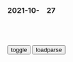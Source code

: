 ### 2021-10-　27

```note
```

<table id="tbc" style="white-space:pre-wrap">
</table>
<button onclick="toggleb()">toggle</button>
<button onclick="loadparse()">loadparse</button>
<br>
<!-- 🌸<br>🍅-　-🍑<hr>🍀 -->
<pre>
<textarea rows="30" cols="100" style="display: none" id="tar">

对越反击战中，越军究竟做了什么，让张万n大怒：用火烧死他们
https://mbd.baidu.com/newspage/data/landingsuper?context=%7B%22nid%22%3A%22news_8979842335776095953%22%7D

一些越南士兵还会借机混入到百x当中，对我军的一些士兵发动突然袭击。越南这种用百x作为军队挡箭牌的作战方式历来为所有人所不齿，

2021/10/27 下午3:19:15

马未都：宋代根本就没有缸，那司马光砸的是什么
https://mbd.baidu.com/newspage/data/landingsuper?context=%7B%22nid%22%3A%22news_9376379971922584615%22%7D

2021/10/27 下午2:54:53

反拜登说唱歌曲全美爆火，夺取音乐排行榜第一，阿黛尔都赶不上
https://mbd.baidu.com/newspage/data/landingsuper?context=%7B%22nid%22%3A%22news_9914758434516334488%22%7D

格雷的歌曲《布兰登加油》从混乱的阿富汗撤军、认知能力、应对新冠疫情等方面，多次抨击美国总统拜登。

身穿写着“弹劾拜登”的T恤，唱着“布兰登加油，当你问问题时，他们开始封禁”。

2021/10/27 下午2:44:07

华尔街曾经对股市投资的研究结论！_腾讯新闻
https://new.qq.com/rain/a/20201203a01thh00

70%人做短线：97%亏损，3%的赢利！
20%人做中线：有75%亏损，25%的赢利！
7%做长线：有92%赢利，8%亏损！

2021/10/27 下午2:29:04

灰色三部曲：失足少女的救赎！极度治愈，居然把我看哭了！,动漫,日本动漫,好看视频
https://haokan.baidu.com/v?vid=5689274242642338593&sfrom=baidu-feed

感同身受是救助绝望灵魂的最好的良药。

自己明明很想活下去却没有机会，而你有着大好的生命却选择轻生。

2021/10/27 下午2:09:18

火影忍者：九喇嘛一生的六任主人一览！你认为谁的实力更胜一筹？,动漫,日本动漫,好看视频
https://haokan.baidu.com/v?vid=18099595136253199561&sfrom=baidu-feed

你能抑制世界，而我能抑制你。

只要你使用力量，便会招来憎恶。

2021/10/27 下午2:00:10

中固石油、中匡石油……真是怎么奇葩怎么来！
https://baijiahao.baidu.com/s?id=1675516063342696409&wfr=spider&for=pc

2021/10/27 下午1:48:08

“zg右油”“zg右化”，这些“山寨y企”都把我气笑了！_仿冒
https://www.sohu.com/a/280700128_349333

2021/10/27 下午1:49:14

zg有右翼势力吗？_百度知道
https://zhidao.baidu.com/question/471681287.html

b修敏瞿珠
有......就像前一段时间的砸车事件.就两个会说z文的狗日能挑起那么大恐慌么?那还不是zg右翼势力干的?!还有就是叫嚣zg开战的

2021/10/27 下午1:45:21

zg右翼和日本右翼的区别在哪？ - 知乎
https://www.zhihu.com/question/56647369

n名用户
既是共同点也是区别：
不知道自己究竟爱的那个g到底是谁的g？

2021/10/27 下午1:45:59

动画拍成史诗大片，为守护一颗珍珠，沙子变成骑士誓死捍卫！,动漫,动漫综合,好看视频
https://haokan.baidu.com/v?vid=10306453276449374117&sfrom=baidu-feed

2021/10/27 下午1:40:57

新媒文章：zg经济“悲观论”大错特错
https://mbd.baidu.com/newspage/data/landingsuper?context=%7B%22nid%22%3A%22news_9399134609741598776%22%7D

2021/10/27 下午1:21:03

刺激消费，不妨再造几个“双十一”|新冠肺炎_新浪财经_新浪网
http://finance.sina.com.cn/review/jcgc/2020-04-21/doc-iirczymi7456852.shtml

2021/10/27 上午11:37:33

68岁老人嫌公交开得慢，抡起买菜车砸晕司机
https://mbd.baidu.com/newspage/data/landingsuper?context=%7B%22nid%22%3A%22news_9474245929761618311%22%7D

s兴修9U
不要开口就绑架“老人”这两字，少数坏人也会变老，尽管大多数坏人活不到老。直接绳之以法就得了！你想把它描成老人变坏了，那你就比这个行凶的坏老人还要坏！

2021/10/27 上午11:11:48

两百斤榨菜只切了一盆，厨师大骂，不料小伙一剁菜板全成丝！,影视,喜剧片,好看视频
https://haokan.baidu.com/v?vid=1253746454292734385&sfrom=baidu-feed

2021/10/27 上午11:02:20

谁占领了用户情绪，谁就占领了用户钱包
https://mbd.baidu.com/newspage/data/landingsuper?context=%7B%22nid%22%3A%22news_9619226072982111362%22%7D

2021/10/27 上午10:55:07

男主没脸，女主危险,动漫,日本动漫,好看视频
https://haokan.baidu.com/v?vid=9207538357452047838&sfrom=baidu-feed

加油！同期酱。星期一的丰满2期

2021/10/27 上午10:48:48

女子毕业9年抠出两套房：不和同学聚会，每年买衣服开销不超百元
https://mbd.baidu.com/newspage/data/landingsuper?context=%7B%22nid%22%3A%22news_9473400276666300622%22%7D

2021/10/28 上午10:24:34

95后”女孩花10年积蓄入住毛坯房上热搜，女孩回应：房子能带来安全感，两年之内不打算装修
https://t.ynet.cn/baijia/31075357.html

励志！95后女孩花10年积蓄28万买毛坯房，坚信：男人是靠不住的
https://new.qq.com/omn/20210707/20210707A01P7Q00.html

90后仅13.4%无负债，年轻人当谨防掉入“过度消费陷阱”
https://mbd.baidu.com/newspage/data/landingsuper?context=%7B%22nid%22%3A%22news_10610799752506896990%22%7D

2021/10/27 上午10:30:24

刺激消费，不妨再造几个“双十一”|新冠肺炎_新浪财经_新浪网
http://finance.sina.com.cn/review/jcgc/2020-04-21/doc-iirczymi7456852.shtml

2021/10/27 上午11:37:33

商务部：推动出台进一步促消费措施
https://baijiahao.baidu.com/s?id=1714140326242877797&wfr=spider&for=pc

2021/10/27 上午11:35:56

聚力促消费 强基稳增长
https://baijiahao.baidu.com/s?id=1711102579555469194&wfr=spider&for=pc

2021/10/27 上午11:30:03

非洲疣猪救了一头狮子，用毛毛虫将它养大，这样就可以保护自己了,自然,动物,好看视频
https://haokan.baidu.com/v?vid=2418977339208993425&sfrom=baidu-feed

狮子王

2021/10/29 下午2:06:18

有一部美国动画片是一只野猪和一只狐猴的叫什么_百度知道
https://zhidao.baidu.com/question/1540982250111541387.html

https://wx2.sinaimg.cn/large/d8b41602gy1gvt135c9bbg20b405xhdu.gif

2021/10/27 上午10:22:49

zg成为唯一在两条技术路线上达到“量子优越性”里程碑gj
https://mbd.baidu.com/newspage/data/landingsuper?context=%7B%22nid%22%3A%22news_9294268250203932920%22%7D

2021/10/27 上午11:06:26

枢密院十号：那个快了亿亿亿倍的zg量子计算机，其实不只一台
https://mbd.baidu.com/newspage/data/landingsuper?context=%7B%22nid%22%3A%22news_10309685646751825855%22%7D

2021/10/27 上午10:50:23

衡量巅峰狗生的标准不是物质，而是爱 - 知乎
https://zhuanlan.zhihu.com/p/145171515

2021/10/27 上午11:24:46

狗生巅峰！动物园里狗狗在虎区淡定休息，园方：老虎是狗妈带大的
https://baijiahao.baidu.com/s?id=1713503148651609814&wfr=spider&for=pc

2021/10/27 上午11:24:07

灌篮：樱木简直是个篮板疯子，抢得海南队怀疑人生！,动漫,日本动漫,好看视频
https://haokan.baidu.com/v?vid=12179113383671809265&sfrom=baidu-feed

白痴是无药可救的

2021/10/28 上午11:13:25

从好奇到无法自拔，带你了解吸毒者的上瘾过程，高分动画《金块》,动漫,国产动漫,好看视频
https://haokan.baidu.com/v?vid=6008200441027946383&sfrom=baidu-feed

2021/10/26 下午2:59:04

速度达5G百倍？日本开发6G/7G基站节能通信技术
https://mbd.baidu.com/newspage/data/landingsuper?context=%7B%22nid%22%3A%22news_8900373874472585204%22%7D&n_type=0&p_from=1

　136578578
井底之蛙一个

bQ
日本人想什么呢！连蜂窝网都搞不成！

g的线条you
你不了解世界

y郁的阿拉斯加狼
我觉得5G速度已经足够运用了没有必要再提升传输下载速度了，否则整个地球都充满了高能电波，会不会对身体产生危害啊

f风飞翔2014
我也有这个担忧

2021/10/26 下午1:33:10

"十年窗下无人问，一举成名天下知。"全诗赏析_古诗文网
https://www.gushiwen.cn/mingju_95.aspx

朝为田舍郎，暮登天子堂。
将相本无种，男儿当自强。
不是一番寒彻骨，怎得梅花扑鼻香。
十年窗下无人问，一举成名天下知。
我本将心向明月，奈何明月照沟渠。

2021/10/26 上午11:13:51

神童诗（北宋汪洙诗歌作品）_百度百科
https://baike.baidu.com/item/%E7%A5%9E%E7%AB%A5%E8%AF%97/10775710

朝为田舍郎，暮登天子堂。
将相本无种，男儿当自强。

2021/10/26 下午1:24:56

上堂开示颂_百度百科
https://baike.baidu.com/item/%E4%B8%8A%E5%A0%82%E5%BC%80%E7%A4%BA%E9%A2%82/11052905?fr=aladdin

不经一番寒彻骨，怎得梅花扑鼻香。

2021/10/26 上午11:15:47

漫展记录｜琪琪就是要挡着你看高达_哔哩哔哩_bilibili
https://www.bilibili.com/video/BV1ZL41137JH

2021/10/26 上午11:03:52

大唐不断网 - 漫画全集在线观看 - 哔哩哔哩漫画
https://manga.bilibili.com/detail/mc25723

李唐王朝时期，科技高度发达，社会开放兴盛，异常繁荣。
https://i0.hdslb.com/bfs/manga-static/b7c97d9c4eb42f5b4caa5ffc05c4adc86112f019.jpg

https://i0.hdslb.com/bfs/game/558c4ffc82ec1ff7b482a77793eacfe4516c279e.jpg

这是一个平行世界的大唐王朝
blob:https://manga.bilibili.com/c9d331f4-430a-41da-a8ce-182afa2eb30e

乍一看去，与
封建王朝并无不同
blob:https://manga.bilibili.com/328251e2-2852-4e69-9250-b55d70a45859

一样的繁华昌盛
blob:https://manga.bilibili.com/300a9152-1df1-4e66-ac2f-9da6dfbcccef

一样的歌舞升平
blob:https://manga.bilibili.com/8889933d-3684-4eef-bf30-2a602ff264bb

暗地里q臣谋略
blob:https://manga.bilibili.com/daf642b4-695c-4fea-bd6c-0e6d23b3bf28

派系之争亦是一样不缺
blob:https://manga.bilibili.com/59ac57df-1748-4291-87ba-7910cda35a17

七律·忆重庆谈判_百度百科
https://baike.baidu.com/item/%E4%B8%83%E5%BE%8B%C2%B7%E5%BF%86%E9%87%8D%E5%BA%86%E8%B0%88%E5%88%A4/5958385?fr=aladdin

有田有地吾为主，无法无天是为民。
重庆有官皆墨吏，延安无土不黄金。
炸桥挖路为团结，夺地争城是斗争。
遍地哀鸿满城血，无非一念救苍生。

蒋介石窃取gmd力之后，提出了“一d”专z和“一j”统管的要求，

2021/10/26 上午10:27:21

遍地哀鸿遍地血 无非一念救苍生 - 知乎
https://www.zhihu.com/zvideo/1262888657709080576

s涅古尔科
那十年，他尝试打破历史周期律的桎梏，虽然失败了，但他已经超脱了历史，

2021/10/26 上午10:29:59

末日后只剩6男4女，为了繁衍人类重建文明，他们只能交叉配对,影视,科幻片,好看视频
https://haokan.baidu.com/v?vid=5387406774880501774&sfrom=baidu-feed

2021/10/26 上午10:20:59

拜登电视上做诡异动作20秒 网友：老年痴呆前兆
https://mbd.baidu.com/newspage/data/landingsuper?context=%7B%22nid%22%3A%22news_9246514351319951847%22%7D&n_type=0&p_from=1

　lovenathan
美国总统就是一个傀儡而已，受各种力量的支配，不可能有自己的治国理念和战略思考。谁的实力大总统就听谁的，也就是一个代言人而已。不过也有好处，就是不用为自己的决策承担什么后果，因为所有的决策都是大家一起定的，出现误判也是大家一起背锅。美国的疫情防控最能说明问题。最后的问题就是美国的领导人没有多少历史担当，当完一届履行好工作就结束了，也比较轻松。

2021/10/26 上午10:12:39

麻生太郎声称“托气候变暖的福，北海道大米变好吃”，日网友：估计没几天就要说太阳从西边升起
https://mbd.baidu.com/newspage/data/landingsuper?context=%7B%22nid%22%3A%22news_9462491983153593926%22%7D&n_type=0&p_from=1

2021/10/26 上午10:12:48

</textarea>
</pre>
<!-- 🍀<br>🍑-　-🍅<hr>🌸 -->

```tip
```

<script src="https://cdn.jsdelivr.net/npm/jquery@3.5.1/dist/jquery.min.js"></script>

<link rel="stylesheet" href="https://cdn.jsdelivr.net/gh/fancyapps/fancybox@3.5.7/dist/jquery.fancybox.min.css" />
<script src="https://cdn.jsdelivr.net/gh/fancyapps/fancybox@3.5.7/dist/jquery.fancybox.min.js"></script>

<script type="text/javascript">

var __urlRegex = /(\b(https?|ftp|file):\/\/[-A-Z0-9+&@#\/%?=~_|!:,.;]*[-A-Z0-9+&@#\/%=~_|])/ig;
var __imgRegex = /\.(?:jpe?g|gif|png)$/i;

loadparse();

function parseURL($string){

    var exp = __urlRegex;
    return $string.replace(exp,function(match){
            __imgRegex.lastIndex=0;
            if(__imgRegex.test(match)){
                return '<a data-fancybox="gallery" href="' + match.replace("/p=700", "")
                 + '"><img src="' + match.replace("/p=700", "/p=160x200")+'" width="64"></a>';
            }
            else{
                return '<a href="' + match + '" target="_blank">' + match + '</a>';
            }
        }
    );
}

function loadparse() {
  tbc.innerHTML = parseURL(tar.value);
}

function toggleb() {
  var x = document.getElementById("tar");
  if (x.style.display === "none") {
    x.style.display = "";
  } else {
    x.style.display = "none";
  }
}

</script>
